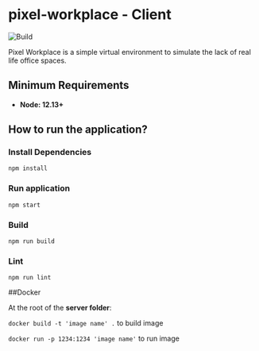 # pixel-workplace - Client

![Build](https://github.com/luanpotter/pixel-workplace/workflows/Build/badge.svg?branch=master&event=push)

Pixel Workplace is a simple virtual environment to simulate the lack of real life office spaces.

## Minimum Requirements

- **Node: 12.13+**

## How to run the application?

### Install Dependencies

`npm install`

### Run application

`npm start`

### Build

`npm run build`

### Lint

`npm run lint`

##Docker

At the root of the **server folder**:

`docker build -t 'image name' .` to build image

`docker run -p 1234:1234 'image name'` to run image



